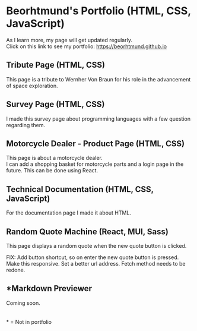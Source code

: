 # Beorhtmund's Portfolio (HTML, CSS, JavaScript)
As I learn more, my page will get updated regularly.
\
Click on this link to see my portfolio: https://beorhtmund.github.io

## Tribute Page (HTML, CSS)
This page is a tribute to Wernher Von Braun for his role in the advancement of space exploration.

## Survey Page (HTML, CSS)
I made this survey page about programming languages with a few question regarding them.

## Motorcycle Dealer - Product Page (HTML, CSS)
This page is about a motorcycle dealer.
\
I can add a shopping basket for motorcycle parts and a login page in the future. This can be done using React.

## Technical Documentation (HTML, CSS, JavaScript)
For the documentation page I made it about HTML.

## Random Quote Machine (React, MUI, Sass)
This page displays a random quote when the new quote button is clicked.

FIX: Add button shortcut, so on enter the new quote button is pressed. Make this responsive. Set a better url address. Fetch method needs to be redone.

## *Markdown Previewer
Coming soon.
\
\
\
\* = Not in portfolio
